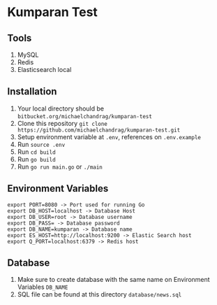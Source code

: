 # Kumparan Test

## Tools
1. MySQL
2. Redis
3. Elasticsearch local

## Installation
1. Your local directory should be `bitbucket.org/michaelchandrag/kumparan-test`
2. Clone this repository `git clone https://github.com/michaelchandrag/kumparan-test.git`
3. Setup environment variable at `.env`, references on `.env.example`
4. Run `source .env`
5. Run `cd build`
6. Run `go build`
6. Run `go run main.go` or `./main`

## Environment Variables
```
export PORT=8080 -> Port used for running Go
export DB_HOST=localhost -> Database Host
export DB_USER=root -> Database username
export DB_PASS= -> Database password
export DB_NAME=kumparan -> Database name
export ES_HOST=http://localhost:9200 -> Elastic Search host
export Q_PORT=localhost:6379 -> Redis host
```

## Database
1. Make sure to create database with the same name on Environment Variables `DB_NAME`
2. SQL file can be found at this directory `database/news.sql`